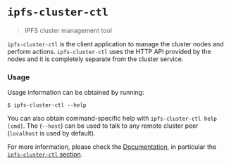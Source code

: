 # `ipfs-cluster-ctl`

> IPFS cluster management tool

`ipfs-cluster-ctl` is the client application to manage the cluster nodes and perform actions. `ipfs-cluster-ctl` uses the HTTP API provided by the nodes and it is completely separate from the cluster service.

### Usage

Usage information can be obtained by running:

```
$ ipfs-cluster-ctl --help
```

You can also obtain command-specific help with `ipfs-cluster-ctl help [cmd]`. The (`--host`) can be used to talk to any remote cluster peer (`localhost` is used by default).

For more information, please check the [Documentation](https://cluster.ipfs.io/documentation), in particular the [`ipfs-cluster-ctl` section](https://cluster.ipfs.io/documentation/ipfs-cluster-ctl).
